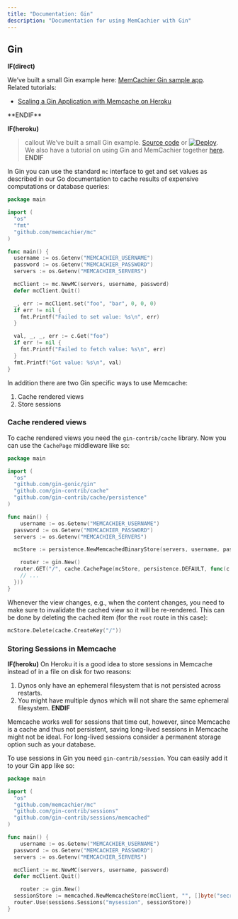 ```yaml
---
title: "Documentation: Gin"
description: "Documentation for using MemCachier with Gin"
---
```


## Gin

**IF(direct)**
<div class="alert alert-info">
We’ve built a small Gin example here:
<a href="https://github.com/memcachier/examples-gin">MemCachier Gin sample app</a>.
<br>
Related tutorials:
<ul>
  <li><a href="https://devcenter.heroku.com/articles/gin-memcache">Scaling a Gin Application with Memcache on Heroku</a></li>
</ul>
</div>
**ENDIF**

**IF(heroku)**
>callout
>We’ve built a small Gin example.
><a class="github-source-code" href="http://github.com/memcachier/examples-gin">Source code</a> or
>[![Deploy](https://www.herokucdn.com/deploy/button.png)](https://heroku.com/deploy?template=http://github.com/memcachier/examples-gin).
><br>
>We also have a tutorial on using Gin and MemCachier together
>[here](https://devcenter.heroku.com/articles/gin-memcache).
**ENDIF**

In Gin you can use the standard `mc` interface to get and set values
as described in our Go documentation to cache results of expensive
computations or database queries:

```go
package main

import (
  "os"
  "fmt"
  "github.com/memcachier/mc"
)

func main() {
  username := os.Getenv("MEMCACHIER_USERNAME")
  password := os.Getenv("MEMCACHIER_PASSWORD")
  servers := os.Getenv("MEMCACHIER_SERVERS")

  mcClient := mc.NewMC(servers, username, password)
  defer mcClient.Quit()

  _, err := mcClient.set("foo", "bar", 0, 0, 0)
  if err != nil {
    fmt.Printf("Failed to set value: %s\n", err)
  }

  val, _, _, err := c.Get("foo")
  if err != nil {
    fmt.Printf("Failed to fetch value: %s\n", err)
  }
  fmt.Printf("Got value: %s\n", val)
}
```

In addition there are two Gin specific ways to use Memcache:

1. Cache rendered views
2. Store sessions

### Cache rendered views

To cache rendered views you need the `gin-contrib/cache` library. Now you can
use the `CachePage` middleware like so:

```go
package main

import (
  "os"
  "github.com/gin-gonic/gin"
  "github.com/gin-contrib/cache"
  "github.com/gin-contrib/cache/persistence"
)

func main() {
	username := os.Getenv("MEMCACHIER_USERNAME")
  password := os.Getenv("MEMCACHIER_PASSWORD")
  servers := os.Getenv("MEMCACHIER_SERVERS")

  mcStore := persistence.NewMemcachedBinaryStore(servers, username, password, persistence.FOREVER)

	router := gin.New()
  router.GET("/", cache.CachePage(mcStore, persistence.DEFAULT, func(c *gin.Context) {
    // ...
  }))
}
```

Whenever the view changes, e.g., when the content changes, you need to make
sure to invalidate the cached view so it will be re-rendered.
This can be done by deleting the cached item (for the `root` route in this
case):

```go
mcStore.Delete(cache.CreateKey("/"))
```

### Storing Sessions in Memcache

**IF(heroku)**
On Heroku it is a good idea to store sessions in Memcache instead of in a file
on disk for two reasons:

1. Dynos only have an ephemeral filesystem that is not persisted across restarts.
2. You might have multiple dynos which will not share the same ephemeral filesystem.
**ENDIF**

Memcache works well for sessions that time out, however,
since Memcache is a cache and thus not persistent, saving long-lived
sessions in Memcache might not be ideal. For long-lived sessions consider a
permanent storage option such as your database.

To use sessions in Gin you need `gin-contrib/session`. You can easily add it
to your Gin app like so:

```go
package main

import (
  "os"
  "github.com/memcachier/mc"
  "github.com/gin-contrib/sessions"
  "github.com/gin-contrib/sessions/memcached"
)

func main() {
	username := os.Getenv("MEMCACHIER_USERNAME")
  password := os.Getenv("MEMCACHIER_PASSWORD")
  servers := os.Getenv("MEMCACHIER_SERVERS")

  mcClient := mc.NewMC(servers, username, password)
  defer mcClient.Quit()

	router := gin.New()
  sessionStore := memcached.NewMemcacheStore(mcClient, "", []byte("secret"))
  router.Use(sessions.Sessions("mysession", sessionStore))
}
```
